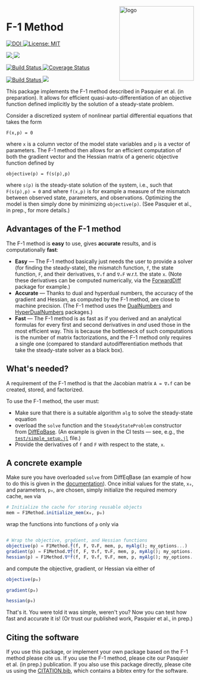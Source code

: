 
<img src="https://user-images.githubusercontent.com/4486578/57202054-3d1c4400-6fe4-11e9-97d7-9a1ffbfcb2fc.png" alt="logo" title="F1method" align="right" height="200"/>

# F-1 Method

<p>
  <a href="https://doi.org/10.5281/zenodo.2667835">
    <img src="https://zenodo.org/badge/DOI/10.5281/zenodo.2667835.svg" alt="DOI">
  </a>
  <a href="https://github.com/briochemc/F1Method.jl/blob/master/LICENSE">
    <img alt="License: MIT" src="https://img.shields.io/badge/License-MIT-yellow.svg">
  </a>
</p>
<p>
  <a href="https://briochemc.github.io/F1Method.jl/stable/">
    <img src=https://img.shields.io/badge/docs-stable-blue.svg>
  </a>
  <a href="https://briochemc.github.io/F1Method.jl/latest/">
    <img src=https://img.shields.io/badge/docs-dev-blue.svg>
  </a>
</p>
<p>
  <a href="https://travis-ci.com/briochemc/F1Method.jl">
    <img alt="Build Status" src="https://travis-ci.com/briochemc/F1Method.jl.svg?branch=master">
  </a>
  <a href='https://coveralls.io/github/briochemc/F1Method.jl'>
    <img src='https://coveralls.io/repos/github/briochemc/F1Method.jl/badge.svg' alt='Coverage Status' />
  </a>
</p>
<p>
  <a href="https://ci.appveyor.com/project/briochemc/f1method-jl">
    <img alt="Build Status" src="https://ci.appveyor.com/api/projects/status/prm2xfd6q5pba1om?svg=true">
  </a>
  <a href="https://codecov.io/gh/briochemc/F1Method.jl">
    <img src="https://codecov.io/gh/briochemc/F1Method.jl/branch/master/graph/badge.svg" />
  </a>
</p>

This package implements the F-1 method described in Pasquier et al. (in preparation).
It allows for efficient quasi-auto-differentiation of an objective function defined implicitly by the solution of a steady-state problem.

Consider a discretized system of nonlinear partial differential equations that takes the form

```
F(x,p) = 0
```

where `x` is a column vector of the model state variables and `p` is a vector of parameters.
The F-1 method then allows for an efficient computation of both the gradient vector and the Hessian matrix of a generic objective function defined by

```
objective(p) = f(s(p),p)
```

where `s(p)` is the steady-state solution of the system, i.e., such that `F(s(p),p) = 0` and where `f(x,p)` is for example a measure of the mismatch between observed state, parameters, and observations.
Optimizing the model is then simply done by minimizing `objective(p)`.
(See Pasquier et al., in prep., for more details.)

## Advantages of the F-1 method

The F-1 method is **easy** to use, gives **accurate** results, and is computationally **fast**:

- **Easy** — The F-1 method basically just needs the user to provide a solver (for finding the steady-state), the mismatch function, `f`, the state function, `F`, and their derivatives, `∇ₓf` and `∇ₓF` w.r.t. the state `x`. 
    (Note these derivatives can be computed numerically, via the [ForwardDiff](https://github.com/JuliaDiff/ForwardDiff.jl) package for example.) 
- **Accurate** — Thanks to dual and hyperdual numbers, the accuracy of the gradient and Hessian, as computed by the F-1 method, are close to machine precision.
    (The F-1 method uses the [DualNumbers](https://github.com/JuliaDiff/DualNumbers.jl) and [HyperDualNumbers](https://github.com/JuliaDiff/HyperDualNumbers.jl) packages.)
- **Fast** — The F-1 method is as fast as if you derived and an analytical formulas for every first and second derivatives in *and* used those in the most efficient way.
    This is because the bottleneck of such computations is the number of matrix factorizations, and the F-1 method only requires a single one (compared to standard autodifferentiation methods that take the steady-state solver as a black box).

## What's needed?

A requirement of the F-1 method is that the Jacobian matrix `A = ∇ₓf` can be created, stored, and factorized.

To use the F-1 method, the user must:

- Make sure that there is a suitable algorithm `alg` to solve the steady-state equation
- overload the `solve` function and the `SteadyStateProblem` constructor from [DiffEqBase](https://github.com/JuliaDiffEq/DiffEqBase.jl). (An example is given in the CI tests — see, e.g., the [`test/simple_setup.jl`](test/simple_setup.jl) file.)
- Provide the derivatives of `f` and `F` with respect to the state, `x`.

## A concrete example

Make sure you have overloaded `solve` from DiffEqBase
(an example of how to do this is given in the [documentation](https://briochemc.github.io/F1Method.jl/stable/)).
Once initial values for the state, `x₀`, and parameters, `p₀`, are chosen, simply initialize the required memory cache, `mem` via

```julia
# Initialize the cache for storing reusable objects
mem = F1Method.initialize_mem(x₀, p₀)
```

wrap the functions into functions of `p` only via

```julia

# Wrap the objective, gradient, and Hessian functions
objective(p) = F1Method.f̂(f, F, ∇ₓF, mem, p, myAlg(); my_options...)
gradient(p) = F1Method.∇f̂(f, F, ∇ₓf, ∇ₓF, mem, p, myAlg(); my_options...)
hessian(p) = F1Method.∇²f̂(f, F, ∇ₓf, ∇ₓF, mem, p, myAlg(); my_options...)
```

and compute the objective, gradient, or Hessian via either of

```julia
objective(p₀)

gradient(p₀)

hessian(p₀)
```

That's it.
You were told it was simple, weren't you?
Now you can test how fast and accurate it is!
(Or trust our published work, Pasquier et al., in prep.)

## Citing the software

If you use this package, or implement your own package based on the F-1 method please cite us.
If you use the F-1 method, please cite our Pasquier et al. (in prep.) publication.
If you also use this package directly, please cite us using the [CITATION.bib](./CITATION.bib), which contains a bibtex entry for the software.
